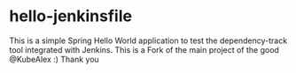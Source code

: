 # hello-jenkinsfile

This is a simple Spring Hello World application to test the dependency-track tool integrated with Jenkins.
This is a Fork of the main project of the good @KubeAlex :)
Thank you
